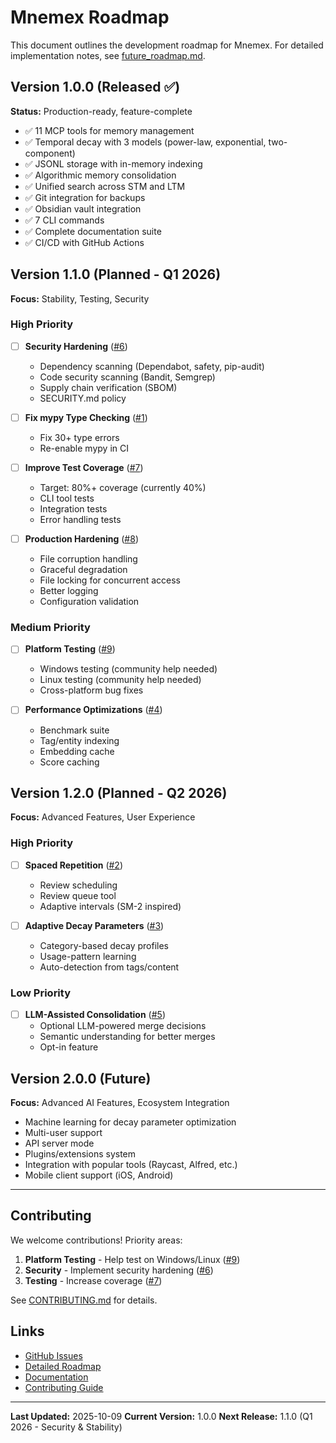 # Mnemex Roadmap

This document outlines the development roadmap for Mnemex. For detailed implementation notes, see [future_roadmap.md](future_roadmap.md).

## Version 1.0.0 (Released ✅)

**Status:** Production-ready, feature-complete

- ✅ 11 MCP tools for memory management
- ✅ Temporal decay with 3 models (power-law, exponential, two-component)
- ✅ JSONL storage with in-memory indexing
- ✅ Algorithmic memory consolidation
- ✅ Unified search across STM and LTM
- ✅ Git integration for backups
- ✅ Obsidian vault integration
- ✅ 7 CLI commands
- ✅ Complete documentation suite
- ✅ CI/CD with GitHub Actions

## Version 1.1.0 (Planned - Q1 2026)

**Focus:** Stability, Testing, Security

### High Priority

- [ ] **Security Hardening** ([#6](https://github.com/simplemindedbot/mnemex/issues/6))
  - Dependency scanning (Dependabot, safety, pip-audit)
  - Code security scanning (Bandit, Semgrep)
  - Supply chain verification (SBOM)
  - SECURITY.md policy

- [ ] **Fix mypy Type Checking** ([#1](https://github.com/simplemindedbot/mnemex/issues/1))
  - Fix 30+ type errors
  - Re-enable mypy in CI

- [ ] **Improve Test Coverage** ([#7](https://github.com/simplemindedbot/mnemex/issues/7))
  - Target: 80%+ coverage (currently 40%)
  - CLI tool tests
  - Integration tests
  - Error handling tests

- [ ] **Production Hardening** ([#8](https://github.com/simplemindedbot/mnemex/issues/8))
  - File corruption handling
  - Graceful degradation
  - File locking for concurrent access
  - Better logging
  - Configuration validation

### Medium Priority

- [ ] **Platform Testing** ([#9](https://github.com/simplemindedbot/mnemex/issues/9))
  - Windows testing (community help needed)
  - Linux testing (community help needed)
  - Cross-platform bug fixes

- [ ] **Performance Optimizations** ([#4](https://github.com/simplemindedbot/mnemex/issues/4))
  - Benchmark suite
  - Tag/entity indexing
  - Embedding cache
  - Score caching

## Version 1.2.0 (Planned - Q2 2026)

**Focus:** Advanced Features, User Experience

### High Priority

- [ ] **Spaced Repetition** ([#2](https://github.com/simplemindedbot/mnemex/issues/2))
  - Review scheduling
  - Review queue tool
  - Adaptive intervals (SM-2 inspired)

- [ ] **Adaptive Decay Parameters** ([#3](https://github.com/simplemindedbot/mnemex/issues/3))
  - Category-based decay profiles
  - Usage-pattern learning
  - Auto-detection from tags/content

### Low Priority

- [ ] **LLM-Assisted Consolidation** ([#5](https://github.com/simplemindedbot/mnemex/issues/5))
  - Optional LLM-powered merge decisions
  - Semantic understanding for better merges
  - Opt-in feature

## Version 2.0.0 (Future)

**Focus:** Advanced AI Features, Ecosystem Integration

- Machine learning for decay parameter optimization
- Multi-user support
- API server mode
- Plugins/extensions system
- Integration with popular tools (Raycast, Alfred, etc.)
- Mobile client support (iOS, Android)

---

## Contributing

We welcome contributions! Priority areas:

1. **Platform Testing** - Help test on Windows/Linux ([#9](https://github.com/simplemindedbot/mnemex/issues/9))
2. **Security** - Implement security hardening ([#6](https://github.com/simplemindedbot/mnemex/issues/6))
3. **Testing** - Increase coverage ([#7](https://github.com/simplemindedbot/mnemex/issues/7))

See [CONTRIBUTING.md](CONTRIBUTING.md) for details.

## Links

- [GitHub Issues](https://github.com/simplemindedbot/mnemex/issues)
- [Detailed Roadmap](future_roadmap.md)
- [Documentation](docs/)
- [Contributing Guide](CONTRIBUTING.md)

---

**Last Updated:** 2025-10-09
**Current Version:** 1.0.0
**Next Release:** 1.1.0 (Q1 2026 - Security & Stability)
